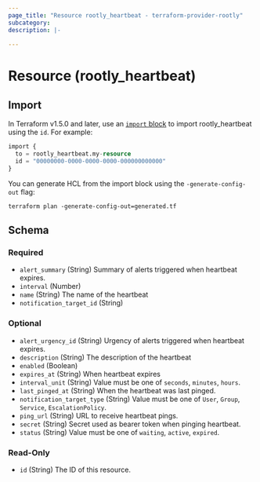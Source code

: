 ```yaml
---
page_title: "Resource rootly_heartbeat - terraform-provider-rootly"
subcategory:
description: |-
    
---
```


# Resource (rootly_heartbeat)





## Import

In Terraform v1.5.0 and later, use an [`import` block](https://developer.hashicorp.com/terraform/language/import) to import rootly_heartbeat using the `id`. For example:

```terraform
import {
  to = rootly_heartbeat.my-resource
  id = "00000000-0000-0000-0000-000000000000"
}
```

You can generate HCL from the import block using the `-generate-config-out` flag:

```console
terraform plan -generate-config-out=generated.tf
```

<!-- schema generated by tfplugindocs -->
## Schema

### Required

- `alert_summary` (String) Summary of alerts triggered when heartbeat expires.
- `interval` (Number)
- `name` (String) The name of the heartbeat
- `notification_target_id` (String)

### Optional

- `alert_urgency_id` (String) Urgency of alerts triggered when heartbeat expires.
- `description` (String) The description of the heartbeat
- `enabled` (Boolean)
- `expires_at` (String) When heartbeat expires
- `interval_unit` (String) Value must be one of `seconds`, `minutes`, `hours`.
- `last_pinged_at` (String) When the heartbeat was last pinged.
- `notification_target_type` (String) Value must be one of `User`, `Group`, `Service`, `EscalationPolicy`.
- `ping_url` (String) URL to receive heartbeat pings.
- `secret` (String) Secret used as bearer token when pinging heartbeat.
- `status` (String) Value must be one of `waiting`, `active`, `expired`.

### Read-Only

- `id` (String) The ID of this resource.
